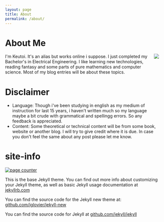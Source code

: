 ```yaml
---
layout: page
title: About
permalink: /about/
---
```


About Me
========
I'm Keutoi. <img style="float: right" src="https://gravatar.com/avatar/1b0f4404b6fc8995cd6fea10b5c8b09c">
It's an alias but works online i suppose. I just completed my Bachelor's in
Electrical Engineering. I like learning new technologies, reading fantasy and some parts of pure mathematics
and computer science. Most of my blog entries will be about these topics.

Disclaimer
==========
*   Language:   Though i've been studying in english as my medium of instruction for last 15 years,
    i haven't written much so my language maybe a bit crude with grammatical and spellingg errors.
    So any feedback is appreciated.
*   Content:    Some theoretical or technical content will be from some book, website or another
    blog. I will try to give credit where it is due. In case you don't feel the same about any post
    please let me know.

site-info
=========
<a href="http://www.freecounterstat.com" title="page counter"><img src="http://counter8.freecounterstat.ovh/private/freecounterstat.php?c=ea53064549c7b5240a0e190b33c8823c" border="0" title="page counter" alt="page counter"></a>

This is the base Jekyll theme. You can find out more info about customizing your Jekyll theme, as well as basic Jekyll usage documentation at [jekyllrb.com](http://jekyllrb.com/)

You can find the source code for the Jekyll new theme at: [github.com/jglovier/jekyll-new](https://github.com/jglovier/jekyll-new)

You can find the source code for Jekyll at [github.com/jekyll/jekyll](https://github.com/jekyll/jekyll)
